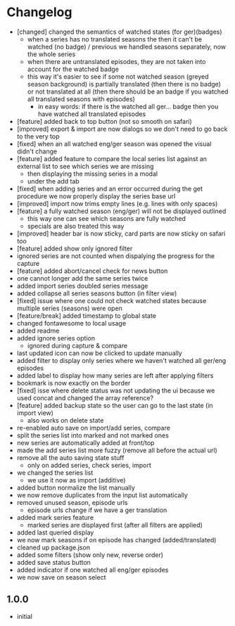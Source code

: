 # Changelog

- [changed] changed the semantics of watched states (for ger)(badges)
  - when a series has no translated seasons the then it can't be watched (no badge) / previous we handled seasons separately, now the whole series
  - when there are untranslated episodes, they are not taken into account for the watched badge
  - this way it's easier to see if some not watched season (greyed season background) is partially translated (then there is no badge)
    or not translated at all (then there should be an badge if you watched all translated seasons with episodes)
    - in easy words: if there is the watched all ger... badge then you have watched all translated episodes
- [feature] added back to top button (not so smooth on safari)
- [improved] export & import are now dialogs so we don't need to go back to the very top
- [fixed] when an all watched eng/ger season was opened the visual didn't change
- [feature] added feature to compare the local series list against an external list to see which series we are missing
  - then displaying the missing series in a modal
  - under the add tab
- [fixed] when adding series and an error occurred during the get procedure we now properly display the series base url
- [improved] import now trims empty lines (e.g. lines with only spaces)
- [feature] a fully watched season (eng/ger) will not be displayed outlined
  - this way one can see which seasons are fully watched
  - specials are also treated this way
- [improved] header bar is now sticky, card parts are now sticky on safari too
- [feature] added show only ignored filter
- ignored series are not counted when dispalying the progress for the capture
- [feature] added abort/cancel check for news button
- one cannot longer add the same series twice
- added import series doubled series message
- added collapse all series seasons button (in filter view)
- [fixed] issue where one could not check watched states because multiple series (seasons) were open
- [feature/break] added timestamp to global state
- changed fontawesome to local usage
- added readme
- added ignore series option
  - ignored during capture & compare
- last updated icon can now be clicked to update manually
- added filter to display only series where we haven't watched all ger/eng episodes
- added label to display how many series are left after applying filters
- bookmark is now exactly on the border
- [fixed] isse where delete status was not updating the ui because we used concat and changed the array reference?
- [feature] added backup state so the user can go to the last state (in import view)
  - also works on delete state
- re-enabled auto save on import/add series, compare
- split the series list into marked and not marked ones
- new series are automatically added at front/top
- made the add series list more fuzzy (remove all before the actual url)
- remove all the auto saving state stuff
  - only on added series, check series, import
- we changed the series list
  - we use it now as import (additive)
- added button normalize the list manually
- we now remove duplicates from the input list automatically
- removed unused season, episode urls
  - episode urls change if we have a ger translation
- added mark series feature
  - marked series are displayed first (after all filters are applied)
- added last queried display
- we now mark seasons if on episode has changed (added/translated)
- cleaned up package.json
- added some filters (show only new, reverse order)
- added save status button
- added indicator if one watched all eng/ger episodes
- we now save on season select

## 1.0.0

- initial